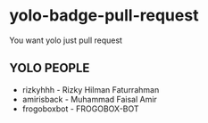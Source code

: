 # yolo-badge-pull-request
You want yolo just pull request

## YOLO PEOPLE
- rizkyhhh - Rizky Hilman Faturrahman
- amirisback - Muhammad Faisal Amir
- frogoboxbot - FROGOBOX-BOT
